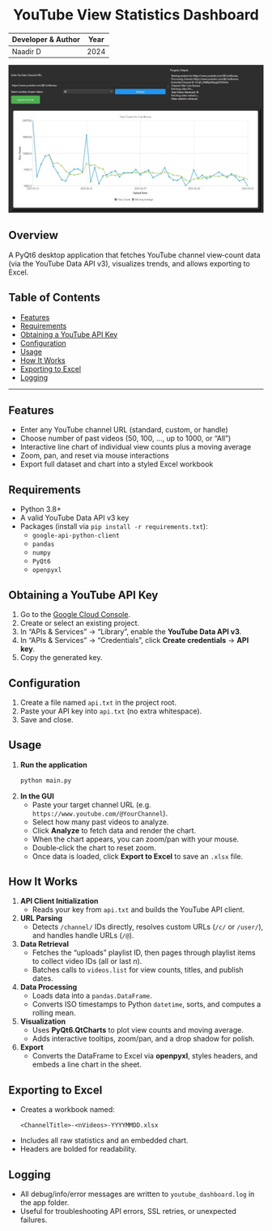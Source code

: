 <div align="center">

# YouTube View Statistics Dashboard

| Developer & Author | Year          |
|--------------------|----------------|
| Naadir D           | 2024           |

![Alt text](screenshot.jpg)
</div>

## Overview

A PyQt6 desktop application that fetches YouTube channel view‐count data (via the YouTube Data API v3), visualizes trends, and allows exporting to Excel.


## Table of Contents

- [Features](#features)  
- [Requirements](#requirements)  
- [Obtaining a YouTube API Key](#obtaining-a-youtube-api-key)  
- [Configuration](#configuration)  
- [Usage](#usage)  
- [How It Works](#how-it-works)  
- [Exporting to Excel](#exporting-to-excel)  
- [Logging](#logging)  

---

## Features

- Enter any YouTube channel URL (standard, custom, or handle)  
- Choose number of past videos (50, 100, …, up to 1000, or “All”)  
- Interactive line chart of individual view counts plus a moving average  
- Zoom, pan, and reset via mouse interactions  
- Export full dataset and chart into a styled Excel workbook  

## Requirements

- Python 3.8+  
- A valid YouTube Data API v3 key  
- Packages (install via `pip install -r requirements.txt`):  
  - `google-api-python-client`  
  - `pandas`  
  - `numpy`  
  - `PyQt6`  
  - `openpyxl`  


## Obtaining a YouTube API Key

1. Go to the [Google Cloud Console](https://console.cloud.google.com/).  
2. Create or select an existing project.  
3. In “APIs & Services” → “Library”, enable the **YouTube Data API v3**.  
4. In “APIs & Services” → “Credentials”, click **Create credentials** → **API key**.  
5. Copy the generated key.

## Configuration

1. Create a file named `api.txt` in the project root.  
2. Paste your API key into `api.txt` (no extra whitespace).  
3. Save and close.

## Usage

1. **Run the application**  
   ```bash
   python main.py
   ```
2. **In the GUI**  
   - Paste your target channel URL (e.g. `https://www.youtube.com/@YourChannel`).  
   - Select how many past videos to analyze.  
   - Click **Analyze** to fetch data and render the chart.  
   - When the chart appears, you can zoom/pan with your mouse.  
   - Double‑click the chart to reset zoom.  
   - Once data is loaded, click **Export to Excel** to save an `.xlsx` file.

## How It Works

1. **API Client Initialization**  
   - Reads your key from `api.txt` and builds the YouTube API client.  
2. **URL Parsing**  
   - Detects `/channel/` IDs directly, resolves custom URLs (`/c/` or `/user/`), and handles handle URLs (`/@`).  
3. **Data Retrieval**  
   - Fetches the “uploads” playlist ID, then pages through playlist items to collect video IDs (all or last _n_).  
   - Batches calls to `videos.list` for view counts, titles, and publish dates.  
4. **Data Processing**  
   - Loads data into a `pandas.DataFrame`.  
   - Converts ISO timestamps to Python `datetime`, sorts, and computes a rolling mean.  
5. **Visualization**  
   - Uses **PyQt6.QtCharts** to plot view counts and moving average.  
   - Adds interactive tooltips, zoom/pan, and a drop shadow for polish.  
6. **Export**  
   - Converts the DataFrame to Excel via **openpyxl**, styles headers, and embeds a line chart in the sheet.

## Exporting to Excel

- Creates a workbook named:  
  ```
  <ChannelTitle>-<nVideos>-YYYYMMDD.xlsx
  ```
- Includes all raw statistics and an embedded chart.  
- Headers are bolded for readability.

## Logging

- All debug/info/error messages are written to `youtube_dashboard.log` in the app folder.  
- Useful for troubleshooting API errors, SSL retries, or unexpected failures.
